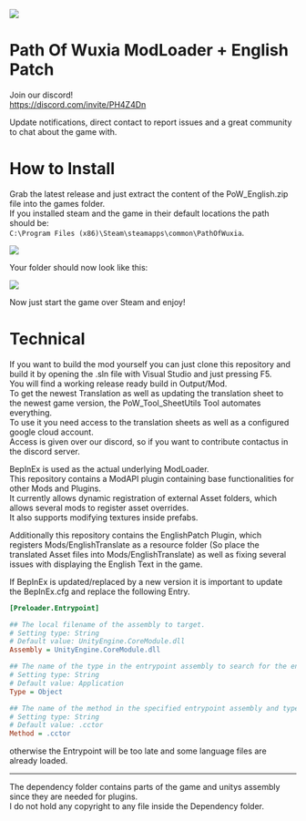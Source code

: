 ![](Resources/Mods/EnglishTranslate/Image/ui/uimain/Main_title.png?raw=true)
# Path Of Wuxia ModLoader + English Patch

Join our discord!  
https://discord.com/invite/PH4Z4Dn  

Update notifications, direct contact to report issues and a great community to chat about the game with.  

# How to Install
Grab the latest release and just extract the content of the PoW_English.zip file into the games folder.  
If you installed steam and the game in their default locations the path should be:  
```C:\Program Files (x86)\Steam\steamapps\common\PathOfWuxia```.

![](InstallationGuide.gif)

Your folder should now look like this:  

![](InstallationExample.png?raw=true)

Now just start the game over Steam and enjoy!  

# Technical

If you want to build the mod yourself you can just clone this repository and build it by opening the .sln file with Visual Studio and just pressing F5.  
You will find a working release ready build in Output/Mod.  
To get the newest Translation as well as updating the translation sheet to the newest game version, the PoW_Tool_SheetUtils Tool automates everything.  
To use it you need access to the translation sheets as well as a configured google cloud account.  
Access is given over our discord, so if you want to contribute contactus in the discord server.  

BepInEx is used as the actual underlying ModLoader.  
This repository contains a ModAPI plugin containing base functionalities for other Mods and Plugins.  
It currently allows dynamic registration of external Asset folders, which allows several mods to register asset overrides.  
It also supports modifying textures inside prefabs.  

Additionally this repository contains the EnglishPatch Plugin, which registers Mods/EnglishTranslate as a resource folder (So place the translated Asset files into Mods/EnglishTranslate) as well as fixing several issues with displaying the English Text in the game.  

If BepInEx is updated/replaced by a new version it is important to update the BepInEx.cfg and replace the following Entry.  

```ini
[Preloader.Entrypoint]

## The local filename of the assembly to target.
# Setting type: String
# Default value: UnityEngine.CoreModule.dll
Assembly = UnityEngine.CoreModule.dll

## The name of the type in the entrypoint assembly to search for the entrypoint method.
# Setting type: String
# Default value: Application
Type = Object

## The name of the method in the specified entrypoint assembly and type to hook and load Chainloader from.
# Setting type: String
# Default value: .cctor
Method = .cctor
```

otherwise the Entrypoint will be too late and some language files are already loaded.  

-------------------------------------------

The dependency folder contains parts of the game and unitys assembly since they are needed for plugins.  
I do not hold any copyright to any file inside the Dependency folder.  
